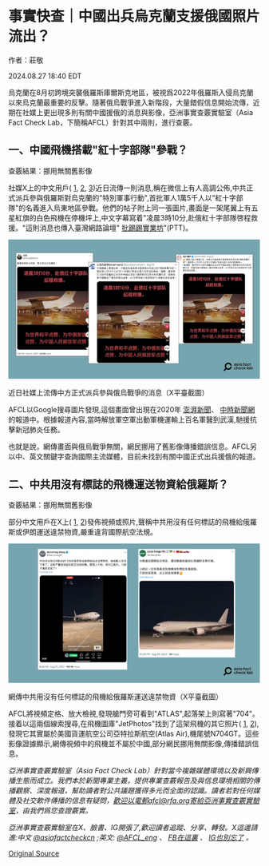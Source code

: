 # 事實快查｜中國出兵烏克蘭支援俄國照片流出？

作者：莊敬

2024.08.27 18:40 EDT

烏克蘭在8月初跨境突襲俄羅斯庫爾斯克地區，被視爲2022年俄羅斯入侵烏克蘭以來烏克蘭最重要的反擊。隨著俄烏戰爭進入新階段，大量錯假信息開始流傳，近期在社媒上更出現多則有關中國援俄的消息與影像，亞洲事實查覈實驗室（Asia Fact Check Lab，下簡稱AFCL）針對其中兩則，進行查覈。

## 一、中國飛機搭載"紅十字部隊"參戰？

查覈結果：挪用無關舊影像

社媒X上的中文用戶( [1](https://twitter.com/zheng850349/status/1827254161140035737), [2](https://twitter.com/zhihui999/status/1827340143851655436), [3](https://twitter.com/Israelwaronhama/status/1827421320361222553))近日流傳一則消息,稱在微信上有人高調公佈,中共正式派兵參與俄羅斯對烏克蘭的"特別軍事行動",首批軍人1萬5千人以"紅十字部隊"的名義進入烏東地區參戰。他們的帖子附上同一張圖片,畫面是一架尾翼上有五星紅旗的白色飛機在停機坪上,中文字幕寫着"凌晨3時10分,赴俄紅十字部隊啓程救援。"這則消息也傳入臺灣網路論壇" [批踢踢實業坊](https://www.ptt.cc/bbs/Military/M.1724566825.A.82B.html)"(PTT)。

![近日社媒上流傳中方正式派兵參與俄烏戰爭的消息（X平臺截圖）](images/AR56VWY23U26ZIKAPKNRY2TR6Q.png)

近日社媒上流傳中方正式派兵參與俄烏戰爭的消息（X平臺截圖）

AFCL以Google搜尋圖片發現,這個畫面曾出現在2020年 [澎湃新聞](https://m.thepaper.cn/newsDetail_forward_6386052)、 [中時新聞網](https://www.chinatimes.com/realtimenews/20200127002218-260417?chdtv)的報道中。根據報道內容,當時解放軍空軍出動軍機運輸上百名軍醫到武漢,馳援抗擊新冠肺炎任務。

也就是說，網傳畫面與俄烏戰爭無關，網民挪用了舊影像傳播錯誤信息。AFCL另以中、英文關鍵字查詢國際主流媒體，目前未找到有關中國正式出兵援俄的報道。

## 二、中共用沒有標誌的飛機運送物資給俄羅斯？

查覈結果：挪用無關舊影像

部分中文用戶在X上( [1](https://twitter.com/GanchengW/status/1827687418709094816), [2](https://x.com/chaoyako/status/1827714145044803634))發佈視頻或照片,聲稱中共用沒有任何標誌的飛機給俄羅斯或伊朗運送違禁物資,嚴重違背國際航空法規。

![網傳中共用沒有任何標誌的飛機給俄羅斯運送違禁物資（X平臺截圖）](images/VF7HB4X427EXYLOCCBEMDXYKA4.png)

網傳中共用沒有任何標誌的飛機給俄羅斯運送違禁物資（X平臺截圖）

AFCL將視頻定格、放大檢視,發現艙門旁可看到"ATLAS",起落架上則寫著"704"。接着以這兩個線索搜尋,在飛機圖庫"JetPhotos"找到了這架飛機的其它照片( [1](https://www.jetphotos.com/photo/11053371), [2](https://www.jetphotos.com/photo/11197437)),發現它其實屬於美國貨運航空公司亞特拉斯航空(Atlas Air),機尾號N704GT。這些影像證據顯示,網傳視頻中的飛機並不屬於中國,部分網民挪用無關影像,傳播錯誤信息。

*亞洲事實查覈實驗室（Asia Fact Check Lab）針對當今複雜媒體環境以及新興傳播生態而成立。我們本於新聞專業主義，提供專業查覈報告及與信息環境相關的傳播觀察、深度報道，幫助讀者對公共議題獲得多元而全面的認識。讀者若對任何媒體及社交軟件傳播的信息有疑問，歡迎以電郵afcl@rfa.org寄給亞洲事實查覈實驗室，由我們爲您查證覈實。*

*亞洲事實查覈實驗室在X、臉書、IG開張了,歡迎讀者追蹤、分享、轉發。X這邊請進:中文*  [*@asiafactcheckcn*](https://twitter.com/asiafactcheckcn)  *;英文:*  [*@AFCL\_eng*](https://twitter.com/AFCL_eng)  *、*  [*FB在這裏*](https://www.facebook.com/asiafactchecklabcn)  *、*  [*IG也別忘了*](https://www.instagram.com/asiafactchecklab/)  *。*



[Original Source](https://www.rfa.org/mandarin/shishi-hecha/hc-china-sends-troops-to-ukraine-fact-check-08272024183539.html)